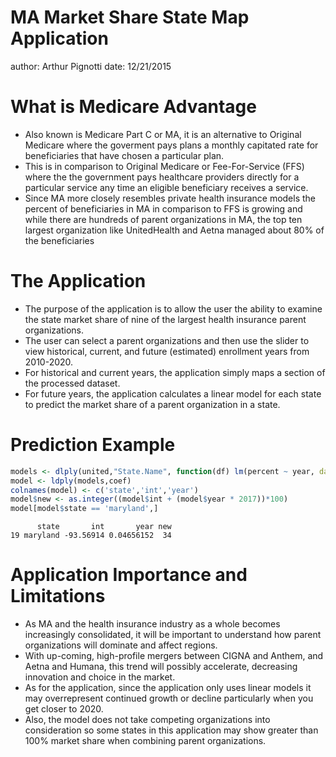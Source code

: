 MA Market Share State Map Application
========================================================
author: Arthur Pignotti
date: 12/21/2015

What is Medicare Advantage
========================================================

- Also known is Medicare Part C or MA, it is an alternative to Original Medicare where the goverment pays plans a monthly capitated rate for beneficiaries that have chosen a particular plan.
- This is in comparison to Original Medicare or Fee-For-Service (FFS) where the the government pays healthcare providers directly for a particular service any time an eligible beneficiary receives a service.
- Since MA more closely resembles private health insurance models the percent of beneficiaries in MA in comparison to FFS is growing and while there are hundreds of parent organizations in MA, the top ten largest organization like UnitedHealth and Aetna managed about 80% of the beneficiaries

The Application
========================================================

- The purpose of the application is to allow the user the ability to examine the state market share of nine of the largest health insurance parent organizations.
- The user can select a parent organizations and then use the slider to view historical, current, and future (estimated) enrollment years from 2010-2020.
- For historical and current years, the application simply maps a section of the processed dataset.
- For future years, the application calculates a linear model for each state to predict the market share of a parent organization in a state.


Prediction Example
========================================================




```r
models <- dlply(united,"State.Name", function(df) lm(percent ~ year, data = df))
model <- ldply(models,coef)
colnames(model) <- c('state','int','year')
model$new <- as.integer((model$int + (model$year * 2017))*100)
model[model$state == 'maryland',]
```

```
      state       int       year new
19 maryland -93.56914 0.04656152  34
```

Application Importance and Limitations
========================================================

- As MA and the health insurance industry as a whole becomes increasingly consolidated, it will be important to understand how parent organizations will dominate and affect regions.
- With up-coming, high-profile mergers between CIGNA and Anthem, and Aetna and Humana, this trend will possibly accelerate, decreasing innovation and choice in the market.
- As for the application, since the application only uses linear models it may overrepresent continued growth or decline particularly when you get closer to 2020.
- Also, the model does not take competing organizations into consideration so some states in this application may show greater than 100% market share when combining parent organizations.
